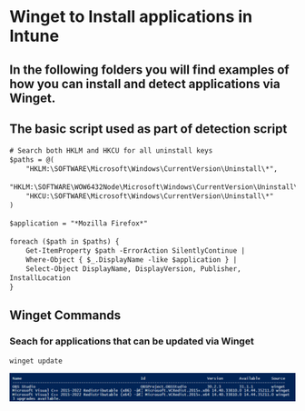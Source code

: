 # Winget to Install applications in Intune

## In the following folders you will find examples of how you can install and detect applications via Winget. 

## The basic script used as part of detection script

```
# Search both HKLM and HKCU for all uninstall keys
$paths = @(
    "HKLM:\SOFTWARE\Microsoft\Windows\CurrentVersion\Uninstall\*",
    "HKLM:\SOFTWARE\WOW6432Node\Microsoft\Windows\CurrentVersion\Uninstall\*",
    "HKCU:\SOFTWARE\Microsoft\Windows\CurrentVersion\Uninstall\*"
)

$application = "*Mozilla Firefox*"

foreach ($path in $paths) {
    Get-ItemProperty $path -ErrorAction SilentlyContinue |
    Where-Object { $_.DisplayName -like $application } |
    Select-Object DisplayName, DisplayVersion, Publisher, InstallLocation
}
```

## Winget Commands

### Seach for applications that can be updated via Winget
```
winget update
```
![alt text](images/WingetUpdate.png)